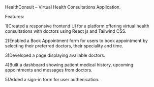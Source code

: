 ﻿HealthConsult – Virtual Health Consultations Application.

 Features:
 
 1)Created a responsive frontend UI for a platform offering virtual health consultations with doctors using React js and Tailwind CSS. 
 
2)Enabled a Book Appointment form for users to book appointment by selecting their preferred doctors, their speciality and  time.
 
 3)Developed a page displaying available doctors.
 
 4)Built a dashboard showing patient medical history, upcoming appointments and messages from doctors.

 5)Added a sign-in form for user authenication.

